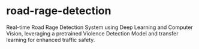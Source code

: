 # road-rage-detection
Real-time Road Rage Detection System using Deep Learning and Computer Vision, leveraging a pretrained Violence Detection Model and transfer learning for enhanced traffic safety.

